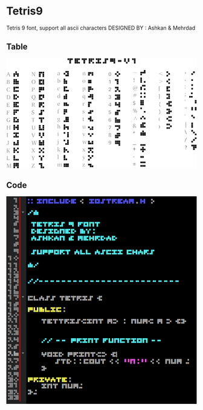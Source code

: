 # Tetris9
Tetris 9 font, support all ascii characters
DESIGNED BY : Ashkan & Mehrdad

## Table

<p align="center">
  <img src="./tetris9 font.png">
</p>

## Code

<p align="center">
  <img src="./code.png">
</p>
